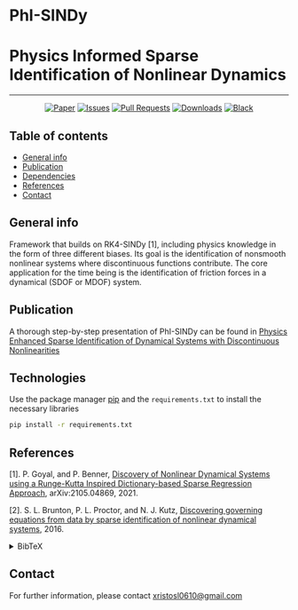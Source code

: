 # PhI-SINDy
# Physics Informed Sparse Identification of Nonlinear Dynamics
---
<div align="center" markdown="1">

[![Paper](https://img.shields.io/badge/paper-available-blue)](https://doi.org/10.1007/s11071-024-09652-2)
[![Issues](https://img.shields.io/github/issues/xristosl0610/PhI-SINDy)](https://github.com/xristosl0610/PhI-SINDy/issues)
[![Pull Requests](https://img.shields.io/github/issues-pr/xristosl0610/PhI-SINDy)](https://github.com/xristosl0610/PhI-SINDy/pulls)
[![Downloads](https://img.shields.io/badge/downloads-available-brightgreen)](https://github.com/xristosl0610/PhI-SINDy/releases)
[![Black](https://img.shields.io/badge/code%20style-black-000000.svg)](https://github.com/psf/black)


</div>

## Table of contents
* [General info](#general-info)
* [Publication](#publicaiton)
* [Dependencies](#dependencies)
* [References](#references)
* [Contact](#contact)

## General info
Framework that builds on RK4-SINDy [1], including physics knowledge in the form of three different biases. Its goal is the identification of nonsmooth nonlinear systems where discontinuous functions contribute. The core application for the time being is the identification of friction forces in a dynamical (SDOF or MDOF) system. 

## Publication
A thorough step-by-step presentation of PhI-SINDy can be found in [Physics Enhanced Sparse Identification of Dynamical Systems with Discontinuous Nonlinearities](https://doi.org/10.1007/s11071-024-09652-2)

## Technologies
Use the package manager [pip](https://pip.pypa.io/en/stable/) and the `requirements.txt` to install the necessary libraries

```bash
pip install -r requirements.txt
```
	
## References
[1]. P. Goyal, and P. Benner, [Discovery of Nonlinear Dynamical Systems using a Runge-Kutta Inspired Dictionary-based Sparse Regression Approach](https://arxiv.org/abs/2105.04869), arXiv:2105.04869, 2021.

[2]. S. L. Brunton, P. L. Proctor, and N. J. Kutz, [Discovering governing equations from data by sparse identification of nonlinear dynamical systems](https://doi.org/10.1073/pnas.1517384113), 2016.
<details><summary>BibTeX</summary><pre>
@article{goyal2022discovery,
  title={Discovery of nonlinear dynamical systems using a Runge--Kutta inspired dictionary-based sparse regression approach},
  author={Goyal, Pawan and Benner, Peter},
  journal={Proceedings of the Royal Society A},
  volume={478},
  number={2262},
  pages={20210883},
  year={2022},
  publisher={The Royal Society}
}
@article{brunton2016discovering,
  title={Discovering governing equations from data by sparse identification of nonlinear dynamical systems},
  author={Brunton, Steven L and Proctor, Joshua L and Kutz, J Nathan},
  journal={Proceedings of the national academy of sciences},
  volume={113},
  number={15},
  pages={3932--3937},
  year={2016},
  publisher={National Acad Sciences}
}
</pre></details>

## Contact
For further information, please contact xristosl0610@gmail.com
